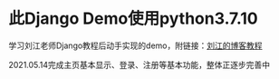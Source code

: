 # 此Django Demo使用python3.7.10

学习刘江老师Django教程后动手实现的demo，附链接：[刘江的博客教程](https://www.liujiangblog.com/course/django/2)

2021.05.14完成主页基本显示、登录、注册等基本功能，整体正逐步完善中
